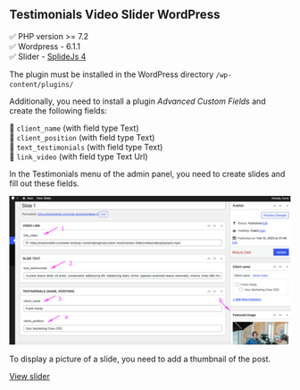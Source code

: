 ## Testimonials Video Slider WordPress

:white_check_mark: PHP version >= 7.2    
:white_check_mark: Wordpress - 6.1.1   
:white_check_mark: Slider - [SplideJs 4](https://splidejs.com/)    

The plugin must be installed in the WordPress directory `/wp-content/plugins/`


Additionally, you need to install a plugin *Advanced Custom Fields* and create the following fields:

:small_blue_diamond: `client_name` (with field type Text)    
:small_orange_diamond: `client_position` (with field type Text)    
:small_blue_diamond: `text_testimonials` (with field type Text)    
:small_orange_diamond: `link_video` (with field type Text Url)    

In the Testimonials menu of the admin panel, you need to create slides and fill out these fields.

![Screenshort](/img/screen_slider.png)

To display a picture of a slide, you need to add a thumbnail of the post.

[View slider](https://nastmobile.com/web-test/slider-example/)
